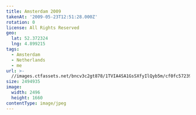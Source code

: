 ```yaml
---
title: Amsterdam 2009
takenAt: '2009-05-23T12:51:28.000Z'
rotation: 0
license: All Rights Reserved
geo:
  lat: 52.372324
  lng: 4.899215
tags:
  - Amsterdam
  - Netherlands
  - me
url: >-
  //images.ctfassets.net/bncv3c2gt878/1TVIA4SA1GsSXfyIlQyb5m/cf0fc5723966f9f7fba643645b11cd3d/amsterdam-2009_4419998676_o
size: 2494935
image:
  width: 2496
  height: 1660
contentType: image/jpeg
---
```



